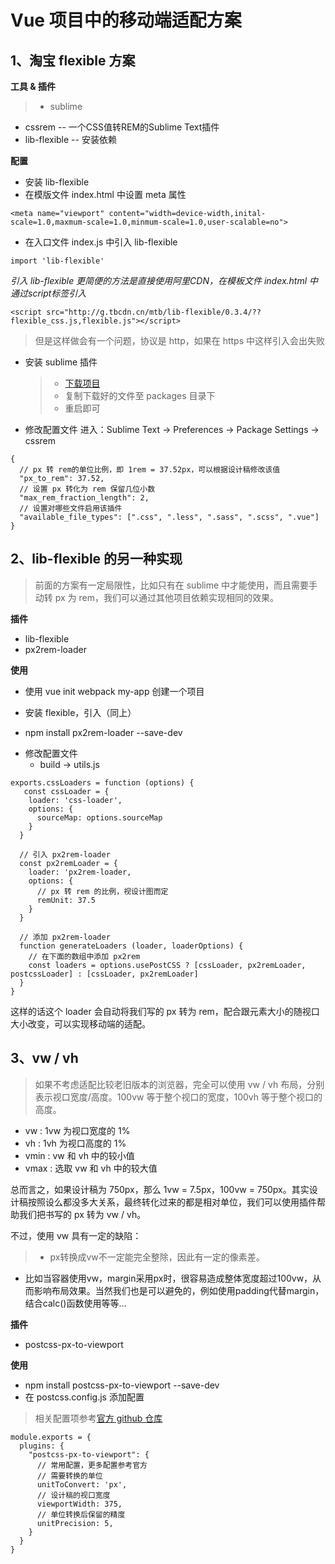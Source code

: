 # Vue 项目中的移动端适配方案

## 1、淘宝 flexible 方案

**工具 & 插件**
> * sublime
* cssrem -- 一个CSS值转REM的Sublime Text插件
* lib-flexible -- 安装依赖

**配置**
* 安装 lib-flexible
* 在模版文件 index.html 中设置 meta 属性

```
<meta name="viewport" content="width=device-width,inital-scale=1.0,maxmum-scale=1.0,minmum-scale=1.0,user-scalable=no">
```
* 在入口文件 index.js 中引入 lib-flexible

```
import 'lib-flexible'
```
*引入 lib-flexible 更简便的方法是直接使用阿里CDN，在模板文件 index.html 中通过script标签引入*

```
<script src="http://g.tbcdn.cn/mtb/lib-flexible/0.3.4/??flexible_css.js,flexible.js"></script>
```
> 但是这样做会有一个问题，协议是 http，如果在 https 中这样引入会出失败

+ 安装 sublime 插件
  > - [下载项目](https://github.com/flashlizi/cssrem)
  > - 复制下载好的文件至 packages 目录下
  > - 重启即可

+ 修改配置文件
进入：Sublime Text -> Preferences -> Package Settings -> cssrem

```
{
  // px 转 rem的单位比例，即 1rem = 37.52px，可以根据设计稿修改该值
  "px_to_rem": 37.52,
  // 设置 px 转化为 rem 保留几位小数
  "max_rem_fraction_length": 2,
  // 设置对哪些文件启用该插件
  "available_file_types": [".css", ".less", ".sass", ".scss", ".vue"]
}
```

## 2、lib-flexible 的另一种实现
> 前面的方案有一定局限性，比如只有在 sublime 中才能使用，而且需要手动转 px 为 rem，我们可以通过其他项目依赖实现相同的效果。

**插件**

* lib-flexible
* px2rem-loader

**使用**

* 使用 vue init webpack my-app 创建一个项目

* 安装 flexible，引入（同上）

* npm install px2rem-loader --save-dev

+ 修改配置文件
  - build -> utils.js
  
```
exports.cssLoaders = function (options) {
   const cssLoader = {
    loader: 'css-loader',
    options: {
      sourceMap: options.sourceMap
    }
  }
  
  // 引入 px2rem-loader
  const px2remLoader = {
    loader: 'px2rem-loader,
    options: {
      // px 转 rem 的比例，视设计图而定
      remUnit: 37.5
    }
  }
  
  // 添加 px2rem-loader
  function generateLoaders (loader, loaderOptions) {
    // 在下面的数组中添加 px2rem
    const loaders = options.usePostCSS ? [cssLoader, px2remLoader, postcssLoader] : [cssLoader, px2remLoader]
  }
}
```

这样的话这个 loader 会自动将我们写的 px 转为 rem，配合跟元素大小的随视口大小改变，可以实现移动端的适配。

## 3、vw / vh
>如果不考虑适配比较老旧版本的浏览器，完全可以使用 vw / vh 布局，分别表示视口宽度/高度。100vw 等于整个视口的宽度，100vh 等于整个视口的高度。

* vw : 1vw 为视口宽度的 1%
* vh : 1vh 为视口高度的 1%
* vmin : vw 和 vh 中的较小值
* vmax : 选取 vw 和 vh 中的较大值

总而言之，如果设计稿为 750px，那么 1vw = 7.5px，100vw = 750px。其实设计稿按照设么都没多大关系，最终转化过来的都是相对单位，我们可以使用插件帮助我们把书写的 px 转为 vw / vh。

不过，使用 vw 具有一定的缺陷：

>* px转换成vw不一定能完全整除，因此有一定的像素差。
* 比如当容器使用vw，margin采用px时，很容易造成整体宽度超过100vw，从而影响布局效果。当然我们也是可以避免的，例如使用padding代替margin，结合calc()函数使用等等...

**插件**

* postcss-px-to-viewport

**使用**

* npm install postcss-px-to-viewport --save-dev
* 在 postcss.config.js 添加配置
>相关配置项参考[官方 github 仓库](https://github.com/evrone/postcss-px-to-viewport/blob/master/README_CN.md)

```
module.exports = {
  plugins: {
    "postcss-px-to-viewport": {
      // 常用配置，更多配置参考官方
      // 需要转换的单位
      unitToConvert: 'px',
      // 设计稿的视口宽度
      viewportWidth: 375,
      // 单位转换后保留的精度
      unitPrecision: 5,
    }
  }
}
```